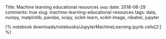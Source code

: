 Title: Machine learning educational resources <small>(wip)</small>
date: 2018-06-29
comments: true
slug: machine-learning-educational-resources
tags: data, numpy, matplotlib, pandas, scipy, scikit-learn, scikit-image, nibabel, jupyter

{% notebook downloads/notebooks/JupyterMachineLearning.ipynb cells[2:] %}